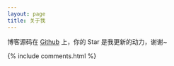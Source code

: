 ```yaml
---
layout: page
title: 关于我 
---
```

<p> 

博客源码在 <a target="_blank" href='https://github.com/le1149733675/le1149733675.github.io.git'>Github</a> 上，你的 Star 是我更新的动力，谢谢~

{% include comments.html %}



